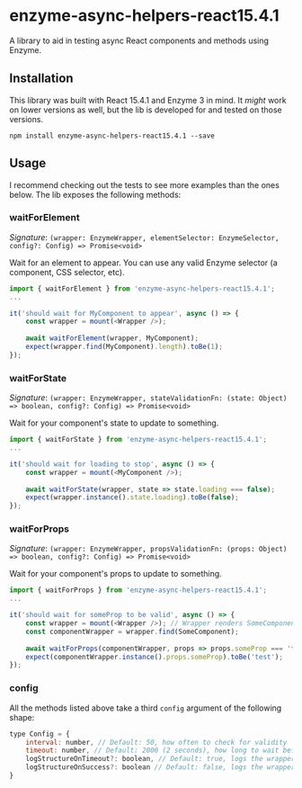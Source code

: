 # enzyme-async-helpers-react15.4.1
A library to aid in testing async React components and methods using Enzyme.

## Installation
This library was built with React 15.4.1 and Enzyme 3 in mind. It *might* work on lower versions
as well, but the lib is developed for and tested on those versions.
```
npm install enzyme-async-helpers-react15.4.1 --save
```

## Usage
I recommend checking out the tests to see more examples than the ones below. 
The lib exposes the following methods:

### waitForElement
*Signature*: `(wrapper: EnzymeWrapper, elementSelector: EnzymeSelector, config?: Config) => Promise<void>`

Wait for an element to appear. You can use any valid Enzyme selector (a component, CSS selector, etc). 

```javascript
import { waitForElement } from 'enzyme-async-helpers-react15.4.1';
...

it('should wait for MyComponent to appear', async () => {
    const wrapper = mount(<Wrapper />);
    
    await waitForElement(wrapper, MyComponent);
    expect(wrapper.find(MyComponent).length).toBe(1);
});
``` 

### waitForState
*Signature*: `(wrapper: EnzymeWrapper, stateValidationFn: (state: Object) => boolean, config?: Config) => Promise<void>`

Wait for your component's state to update to something.

```javascript
import { waitForState } from 'enzyme-async-helpers-react15.4.1';
...

it('should wait for loading to stop', async () => {
    const wrapper = mount(<MyComponent />);
    
    await waitForState(wrapper, state => state.loading === false);
    expect(wrapper.instance().state.loading).toBe(false);
});
```

### waitForProps
*Signature*: `(wrapper: EnzymeWrapper, propsValidationFn: (props: Object) => boolean, config?: Config) => Promise<void>`

Wait for your component's props to update to something.

```javascript
import { waitForProps } from 'enzyme-async-helpers-react15.4.1';
...

it('should wait for someProp to be valid', async () => {
    const wrapper = mount(<Wrapper />); // Wrapper renders SomeComponent and passes in props
    const componentWrapper = wrapper.find(SomeComponent);
    
    await waitForProps(componentWrapper, props => props.someProp === 'test');
    expect(componentWrapper.instance().props.someProp).toBe('test');
});
```  

### config
All the methods listed above take a third `config` argument of the following shape:
```javascript
type Config = {
    interval: number, // Default: 50, how often to check for validity
    timeout: number, // Default: 2000 (2 seconds), how long to wait before timing out
    logStructureOnTimeout?: boolean, // Default: true, logs the wrapper's rendered structure when the wait times out. An attempt to help out in finding what's wrong.
    logStructureOnSuccess?: boolean // Default: false, logs the wrapper's rendered structure on success.
}
```
